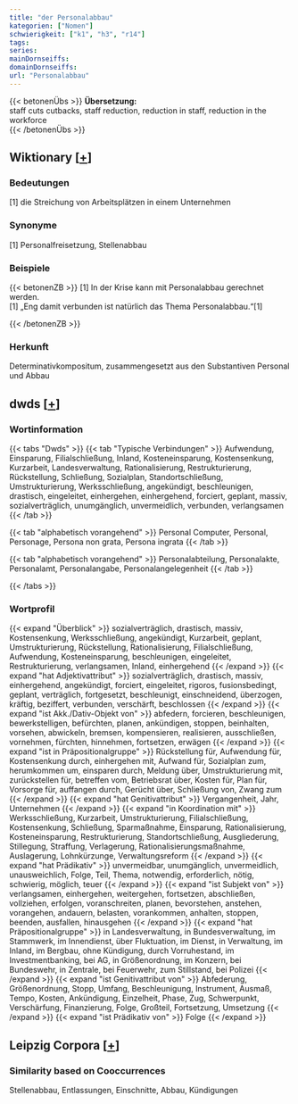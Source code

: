 ```yaml
---
title: "der Personalabbau"
kategorien: ["Nomen"]
schwierigkeit: ["k1", "h3", "r14"]
tags:
series:
mainDornseiffs:
domainDornseiffs:
url: "Personalabbau"
---
```


{{< betonenÜbs >}}
**Übersetzung:**  
staff cuts cutbacks, staff reduction, reduction in staff, reduction in the workforce  
{{< /betonenÜbs >}}

## Wiktionary [[+](https://de.wiktionary.org/wiki/Personalabbau)]

### Bedeutungen
[1] die Streichung von Arbeitsplätzen in einem Unternehmen  

### Synonyme
[1] Personalfreisetzung, Stellenabbau  

### Beispiele
{{< betonenZB >}}
[1] In der Krise kann mit Personalabbau gerechnet werden.  
[1] „Eng damit verbunden ist natürlich das Thema Personalabbau.“[1]  

{{< /betonenZB >}}
### Herkunft
Determinativkompositum, zusammengesetzt aus den Substantiven Personal und Abbau  



## dwds [[+](https://www.dwds.de/wb/Personalabbau)]

### Wortinformation
{{< tabs "Dwds" >}}
{{< tab "Typische Verbindungen" >}}
Aufwendung, Einsparung, Filialschließung, Inland, Kosteneinsparung, Kostensenkung, Kurzarbeit, Landesverwaltung, Rationalisierung, Restrukturierung, Rückstellung, Schließung, Sozialplan, Standortschließung, Umstrukturierung, Werksschließung, angekündigt, beschleunigen, drastisch, eingeleitet, einhergehen, einhergehend, forciert, geplant, massiv, sozialverträglich, unumgänglich, unvermeidlich, verbunden, verlangsamen
{{< /tab >}}

{{< tab "alphabetisch vorangehend" >}}
Personal Computer, Personal, Personage, Persona non grata, Persona ingrata
{{< /tab >}}

{{< tab "alphabetisch vorangehend" >}}
Personalabteilung, Personalakte, Personalamt, Personalangabe, Personalangelegenheit
{{< /tab >}}

{{< /tabs >}}

### Wortprofil
{{< expand "Überblick" >}} sozialverträglich, drastisch, massiv, Kostensenkung, Werksschließung, angekündigt, Kurzarbeit, geplant, Umstrukturierung, Rückstellung, Rationalisierung, Filialschließung, Aufwendung, Kosteneinsparung, beschleunigen, eingeleitet, Restrukturierung, verlangsamen, Inland, einhergehend {{< /expand >}}
{{< expand "hat Adjektivattribut" >}} sozialverträglich, drastisch, massiv, einhergehend, angekündigt, forciert, eingeleitet, rigoros, fusionsbedingt, geplant, verträglich, fortgesetzt, beschleunigt, einschneidend, überzogen, kräftig, beziffert, verbunden, verschärft, beschlossen {{< /expand >}}
{{< expand "ist Akk./Dativ-Objekt von" >}} abfedern, forcieren, beschleunigen, bewerkstelligen, befürchten, planen, ankündigen, stoppen, beinhalten, vorsehen, abwickeln, bremsen, kompensieren, realisieren, ausschließen, vornehmen, fürchten, hinnehmen, fortsetzen, erwägen {{< /expand >}}
{{< expand "ist in Präpositionalgruppe" >}} Rückstellung für, Aufwendung für, Kostensenkung durch, einhergehen mit, Aufwand für, Sozialplan zum, herumkommen um, einsparen durch, Meldung über, Umstrukturierung mit, zurückstellen für, betreffen vom, Betriebsrat über, Kosten für, Plan für, Vorsorge für, auffangen durch, Gerücht über, Schließung von, Zwang zum {{< /expand >}}
{{< expand "hat Genitivattribut" >}} Vergangenheit, Jahr, Unternehmen {{< /expand >}}
{{< expand "in Koordination mit" >}} Werksschließung, Kurzarbeit, Umstrukturierung, Filialschließung, Kostensenkung, Schließung, Sparmaßnahme, Einsparung, Rationalisierung, Kosteneinsparung, Restrukturierung, Standortschließung, Ausgliederung, Stillegung, Straffung, Verlagerung, Rationalisierungsmaßnahme, Auslagerung, Lohnkürzunge, Verwaltungsreform {{< /expand >}}
{{< expand "hat Prädikativ" >}} unvermeidbar, unumgänglich, unvermeidlich, unausweichlich, Folge, Teil, Thema, notwendig, erforderlich, nötig, schwierig, möglich, teuer {{< /expand >}}
{{< expand "ist Subjekt von" >}} verlangsamen, einhergehen, weitergehen, fortsetzen, abschließen, vollziehen, erfolgen, voranschreiten, planen, bevorstehen, anstehen, vorangehen, andauern, belasten, vorankommen, anhalten, stoppen, beenden, ausfallen, hinausgehen {{< /expand >}}
{{< expand "hat Präpositionalgruppe" >}} in Landesverwaltung, in Bundesverwaltung, im Stammwerk, im Innendienst, über Fluktuation, im Dienst, in Verwaltung, im Inland, im Bergbau, ohne Kündigung, durch Vorruhestand, im Investmentbanking, bei AG, in Größenordnung, im Konzern, bei Bundeswehr, in Zentrale, bei Feuerwehr, zum Stillstand, bei Polizei {{< /expand >}}
{{< expand "ist Genitivattribut von" >}} Abfederung, Größenordnung, Stopp, Umfang, Beschleunigung, Instrument, Ausmaß, Tempo, Kosten, Ankündigung, Einzelheit, Phase, Zug, Schwerpunkt, Verschärfung, Finanzierung, Folge, Großteil, Fortsetzung, Umsetzung {{< /expand >}}
{{< expand "ist Prädikativ von" >}} Folge {{< /expand >}}

## Leipzig Corpora [[+](https://corpora.uni-leipzig.de/en/res?word=Personalabbau&corpusId=deu_newscrawl-public_2018)]


### Similarity based on Cooccurrences
Stellenabbau, Entlassungen, Einschnitte, Abbau, Kündigungen

